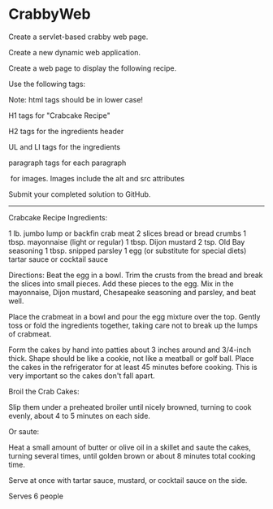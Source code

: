 # CrabbyWeb
Create a servlet-based crabby web page.

Create a new dynamic web application.

Create a  web page to display the following recipe.

Use the following tags:

Note: html tags should be in lower case!

H1 tags for "Crabcake Recipe"

H2 tags for the ingredients header

UL and LI tags for the ingredients

<P> paragraph tags for each paragraph

<img> for images. Images include the alt and src attributes

 

Submit your completed solution to GitHub.

----------------------------------------------------------------

Crabcake Recipe
Ingredients:

1 lb. jumbo lump or backfin crab meat
2 slices bread or bread crumbs
1 tbsp. mayonnaise (light or regular)
1 tbsp. Dijon mustard
2 tsp. Old Bay seasoning
1 tbsp. snipped parsley 
1 egg (or substitute for special diets)
tartar sauce or cocktail sauce

Directions:
Beat the egg in a bowl. Trim the crusts from the bread and break the slices into small pieces. Add these pieces to the egg. Mix in the mayonnaise, Dijon mustard, Chesapeake seasoning and parsley, and beat well.

Place the crabmeat in a bowl and pour the egg mixture over the top. Gently toss or fold the ingredients together, taking care not to break up the lumps of crabmeat.

Form the cakes by hand into patties about 3 inches around and 3/4-inch thick. Shape should be like a cookie, not like a meatball or golf ball. Place the cakes in the refrigerator for at least 45 minutes before cooking. This is very important so the cakes don't fall apart.

Broil the Crab Cakes:

Slip them under a preheated broiler until nicely browned, turning to cook evenly, about 4 to 5 minutes on each side.

Or saute:

Heat a small amount of butter or olive oil in a skillet and saute the cakes, turning several times, until golden brown or about 8 minutes total cooking time.

Serve at once with tartar sauce, mustard, or cocktail sauce on the side.

Serves 6 people
